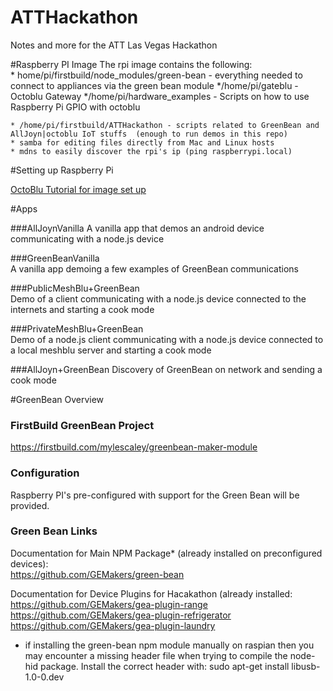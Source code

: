 ATTHackathon
============

Notes and more for the ATT Las Vegas Hackathon  

#Raspberry PI Image
The rpi image contains the following:  
    * home/pi/firstbuild/node_modules/green-bean - everything needed to connect to appliances via the green bean module     */home/pi/gateblu - Octoblu Gateway
    */home/pi/hardware_examples - Scripts on how to use Raspberry Pi GPIO with octoblu 
 
    * /home/pi/firstbuild/ATTHackathon - scripts related to GreenBean and AllJoyn|octoblu IoT stuffs  (enough to run demos in this repo)
    * samba for editing files directly from Mac and Linux hosts  
    * mdns to easily discover the rpi's ip (ping raspberrypi.local)  
    
#Setting up Raspberry Pi

[OctoBlu Tutorial for image set up](https://github.com/virgilvox/octoblu_tutorials/tree/master/meshblu/pi)

    

#Apps  


###AllJoynVanilla
A vanilla app that demos an android device communicating with a node.js device

###GreenBeanVanilla  
A vanilla app demoing a few examples of GreenBean communications

###PublicMeshBlu+GreenBean  
Demo of a client communicating with a node.js device connected to the internets and starting a cook mode 

###PrivateMeshBlu+GreenBean  
Demo of a node.js client communicating with a node.js device connected to a local meshblu server and starting a cook mode 

###AllJoyn+GreenBean
Discovery of GreenBean on network and sending a cook mode

#GreenBean Overview  
### FirstBuild GreenBean Project  
<https://firstbuild.com/mylescaley/greenbean-maker-module>

### Configuration
Raspberry PI's pre-configured with support for the Green Bean will be provided.

### Green Bean Links
Documentation for Main NPM Package* (already installed on preconfigured devices):  
<https://github.com/GEMakers/green-bean>

Documentation for Device Plugins for Hacakathon (already installed:  
<https://github.com/GEMakers/gea-plugin-range>  
<https://github.com/GEMakers/gea-plugin-refrigerator>  
<https://github.com/GEMakers/gea-plugin-laundry>  


* if installing the green-bean npm module manually on raspian then you may encounter a missing header file when trying to compile the node-hid package. Install the correct header with: sudo apt-get install libusb-1.0-0.dev
